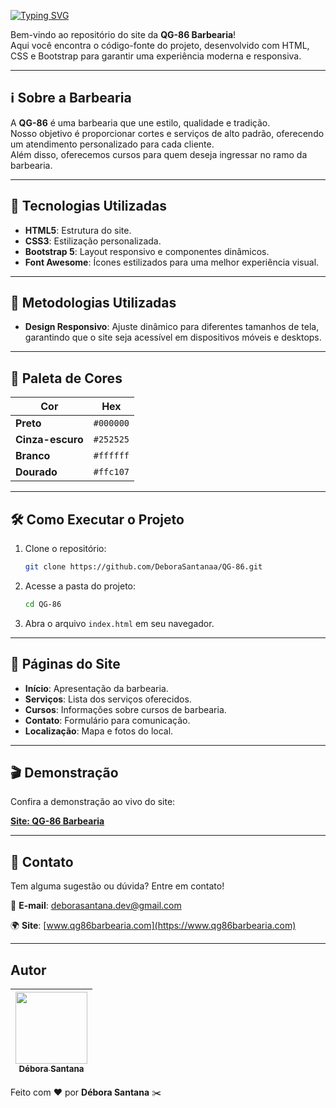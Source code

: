 [![Typing SVG](https://readme-typing-svg.herokuapp.com?font=Fira+Code&weight=700&size=35&pause=1000&color=FDBE05&background=25252500&width=435&lines=QG-86)](https://git.io/typing-svg) 

Bem-vindo ao repositório do site da **QG-86 Barbearia**! <br>
Aqui você encontra o código-fonte do projeto, desenvolvido com HTML, CSS e Bootstrap para garantir uma experiência moderna e responsiva.

---

## ℹ️ Sobre a Barbearia

A **QG-86** é uma barbearia que une estilo, qualidade e tradição. <br> 
Nosso objetivo é proporcionar cortes e serviços de alto padrão, oferecendo um atendimento personalizado para cada cliente. 
<br>
Além disso, oferecemos cursos para quem deseja ingressar no ramo da barbearia.

---

## 🌟 Tecnologias Utilizadas

- **HTML5**: Estrutura do site.
- **CSS3**: Estilização personalizada.
- **Bootstrap 5**: Layout responsivo e componentes dinâmicos.
- **Font Awesome**: Ícones estilizados para uma melhor experiência visual.

---

## 📝 Metodologias Utilizadas

- **Design Responsivo**: Ajuste dinâmico para diferentes tamanhos de tela, garantindo que o site seja acessível em dispositivos móveis e desktops.

---

## 💚 Paleta de Cores

| Cor            | Hex       |
|----------------|-----------|
| **Preto**      | `#000000` |
| **Cinza-escuro**| `#252525` |
| **Branco**     | `#ffffff` |
| **Dourado**    | `#ffc107` |

---

## 🛠️ Como Executar o Projeto

1. Clone o repositório:

    ```bash
    git clone https://github.com/DeboraSantanaa/QG-86.git
    ```

2. Acesse a pasta do projeto:

    ```bash
    cd QG-86
    ```

3. Abra o arquivo `index.html` em seu navegador.

---

## 🏬 Páginas do Site

- **Início**: Apresentação da barbearia.
- **Serviços**: Lista dos serviços oferecidos.
- **Cursos**: Informações sobre cursos de barbearia.
- **Contato**: Formulário para comunicação.
- **Localização**: Mapa e fotos do local.

---

## 🎬 Demonstração

Confira a demonstração ao vivo do site:

[**Site: QG-86 Barbearia**](https://qg-86.vercel.app/)

---

## 💬 Contato

Tem alguma sugestão ou dúvida? Entre em contato!

📧 **E-mail**: [deborasantana.dev@gmail.com](mailto:deborasantana.dev@gmail.com)

🌍 **Site**: [www.qg86barbearia.com](https://www.qg86barbearia.com)

---


## Autor
| [<img src="https://avatars.githubusercontent.com/u/113525688?v=4" width=115><br><sub>Débora Santana</sub>](https://github.com/DeboraSantanaa)
| :---: |

Feito com ❤️ por **Débora Santana** ✂️


